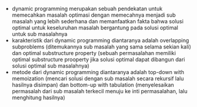 - dynamic programming merupakan sebuah pendekatan untuk memecahkan masalah optimasi dengan memecahnya menjadi sub masalah yang lebih sederhana dan memanfaatkan fakta bahwa solusi optimal untuk keseluruhan masalah bergantung pada solusi optimal untuk sub masalahnya
- karakteristik dari dynamic programming diantaranya adalah overlapping subproblems (ditemukannya sub masalah yang sama selama sekian kali) dan optimal substructure property (sebuah permasalahan memiliki optimal substructure prooperty jika solusi optimal dapat dibangun dari solusi optimal sub masalahnya)
- metode dari dynamic programming diantaranya adalah top-down with memoization (mencari solusi dengan sub masalah secara rekursif lalu hasilnya disimpan) dan bottom-up with tabulation (menyelesaikan permasalah dari sub masalah terkecil menuju ke inti permasalahan, lalu menghitung hasilnya)
